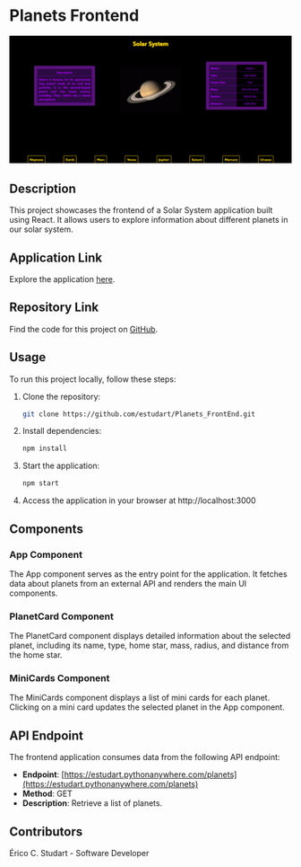 # Planets Frontend

![Solar System](https://github.com/estudart/Planets_FrontEnd/blob/main/solar_system.png)

## Description
This project showcases the frontend of a Solar System application built using React. It allows users to explore information about different planets in our solar system.

## Application Link
Explore the application [here](https://estudart.github.io/planets-react-frontend/).

## Repository Link
Find the code for this project on [GitHub](https://github.com/estudart/Planets_FrontEnd).

## Usage
To run this project locally, follow these steps:
1. Clone the repository:
   ```bash
   git clone https://github.com/estudart/Planets_FrontEnd.git
2. Install dependencies:
   ```bash
   npm install
3. Start the application:
   ```bash
   npm start
3. Access the application in your browser at http://localhost:3000

## Components

### App Component
The App component serves as the entry point for the application. It fetches data about planets from an external API and renders the main UI components.

### PlanetCard Component
The PlanetCard component displays detailed information about the selected planet, including its name, type, home star, mass, radius, and distance from the home star.

### MiniCards Component
The MiniCards component displays a list of mini cards for each planet. Clicking on a mini card updates the selected planet in the App component.

## API Endpoint
The frontend application consumes data from the following API endpoint:

- **Endpoint**: [https://estudart.pythonanywhere.com/planets](https://estudart.pythonanywhere.com/planets)
- **Method**: GET
- **Description**: Retrieve a list of planets.

## Contributors
Érico C. Studart - Software Developer
